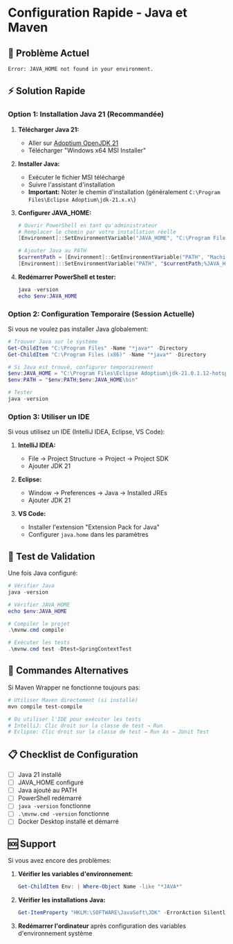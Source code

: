# Configuration Rapide - Java et Maven

## 🚨 Problème Actuel
```
Error: JAVA_HOME not found in your environment.
```

## ⚡ Solution Rapide

### Option 1: Installation Java 21 (Recommandée)

1. **Télécharger Java 21:**
   - Aller sur [Adoptium OpenJDK 21](https://adoptium.net/temurin/releases/?version=21)
   - Télécharger "Windows x64 MSI Installer"

2. **Installer Java:**
   - Exécuter le fichier MSI téléchargé
   - Suivre l'assistant d'installation
   - **Important:** Noter le chemin d'installation (généralement `C:\Program Files\Eclipse Adoptium\jdk-21.x.x\`)

3. **Configurer JAVA_HOME:**
   ```powershell
   # Ouvrir PowerShell en tant qu'administrateur
   # Remplacer le chemin par votre installation réelle
   [Environment]::SetEnvironmentVariable("JAVA_HOME", "C:\Program Files\Eclipse Adoptium\jdk-21.0.1.12-hotspot\", "Machine")
   
   # Ajouter Java au PATH
   $currentPath = [Environment]::GetEnvironmentVariable("PATH", "Machine")
   [Environment]::SetEnvironmentVariable("PATH", "$currentPath;%JAVA_HOME%\bin", "Machine")
   ```

4. **Redémarrer PowerShell et tester:**
   ```powershell
   java -version
   echo $env:JAVA_HOME
   ```

### Option 2: Configuration Temporaire (Session Actuelle)

Si vous ne voulez pas installer Java globalement:

```powershell
# Trouver Java sur le système
Get-ChildItem "C:\Program Files" -Name "*java*" -Directory
Get-ChildItem "C:\Program Files (x86)" -Name "*java*" -Directory

# Si Java est trouvé, configurer temporairement
$env:JAVA_HOME = "C:\Program Files\Eclipse Adoptium\jdk-21.0.1.12-hotspot"
$env:PATH = "$env:PATH;$env:JAVA_HOME\bin"

# Tester
java -version
```

### Option 3: Utiliser un IDE

Si vous utilisez un IDE (IntelliJ IDEA, Eclipse, VS Code):

1. **IntelliJ IDEA:**
   - File → Project Structure → Project → Project SDK
   - Ajouter JDK 21

2. **Eclipse:**
   - Window → Preferences → Java → Installed JREs
   - Ajouter JDK 21

3. **VS Code:**
   - Installer l'extension "Extension Pack for Java"
   - Configurer `java.home` dans les paramètres

## 🧪 Test de Validation

Une fois Java configuré:

```powershell
# Vérifier Java
java -version

# Vérifier JAVA_HOME
echo $env:JAVA_HOME

# Compiler le projet
.\mvnw.cmd compile

# Exécuter les tests
.\mvnw.cmd test -Dtest=SpringContextTest
```

## 🔧 Commandes Alternatives

Si Maven Wrapper ne fonctionne toujours pas:

```powershell
# Utiliser Maven directement (si installé)
mvn compile test-compile

# Ou utiliser l'IDE pour exécuter les tests
# IntelliJ: Clic droit sur la classe de test → Run
# Eclipse: Clic droit sur la classe de test → Run As → JUnit Test
```

## 📋 Checklist de Configuration

- [ ] Java 21 installé
- [ ] JAVA_HOME configuré
- [ ] Java ajouté au PATH
- [ ] PowerShell redémarré
- [ ] `java -version` fonctionne
- [ ] `.\mvnw.cmd -version` fonctionne
- [ ] Docker Desktop installé et démarré

## 🆘 Support

Si vous avez encore des problèmes:

1. **Vérifier les variables d'environnement:**
   ```powershell
   Get-ChildItem Env: | Where-Object Name -like "*JAVA*"
   ```

2. **Vérifier les installations Java:**
   ```powershell
   Get-ItemProperty "HKLM:\SOFTWARE\JavaSoft\JDK" -ErrorAction SilentlyContinue
   ```

3. **Redémarrer l'ordinateur** après configuration des variables d'environnement système

